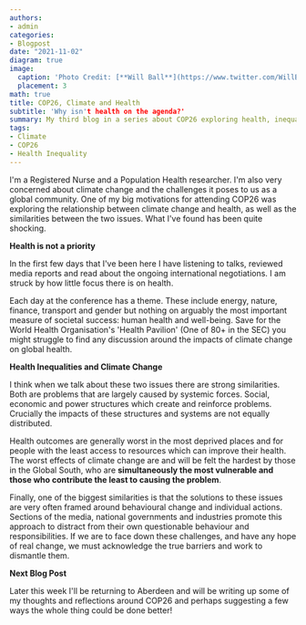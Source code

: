 ```yaml
---
authors:
- admin
categories:
- Blogpost
date: "2021-11-02"
diagram: true
image:
  caption: 'Photo Credit: [**Will Ball**](https://www.twitter.com/WillBall12)'
  placement: 3
math: true
title: COP26, Climate and Health
subtitle: 'Why isn't health on the agenda?'
summary: My third blog in a series about COP26 exploring health, inequalities and climate change
tags:
- Climate
- COP26
- Health Inequality
---
```


I'm a Registered Nurse and a Population Health researcher. I'm also very concerned about climate change and the challenges it poses to us as a global community. One of my big motivations for attending COP26 was exploring the relationship between climate change and health, as well as the similarities between the two issues. What I've found has been quite shocking.

**Health is not a priority**

In the first few days that I've been here I have listening to talks, reviewed media reports and read about the ongoing international negotiations. I am struck by how little focus there is on health.

Each day at the conference has a theme. These include energy, nature, finance, transport and gender but nothing on arguably the most important measure of societal success: human health and well-being. Save for the World Health Organisation's 'Health Pavilion' (One of 80+ in the SEC) you might struggle to find any discussion around the impacts of climate change on global health.

**Health Inequalities and Climate Change**

I think when we talk about these two issues there are strong similarities. Both are problems that are largely caused by systemic forces. Social, economic and power structures which create and reinforce problems. Crucially the impacts of these structures and systems are not equally distributed.

Health outcomes are generally worst in the most deprived places and for people with the least access to resources which can improve their health. The worst effects of climate change are and will be felt the hardest by those in the Global South, who are **simultaneously the most vulnerable and those who contribute the least to causing the problem**.

Finally, one of the biggest similarities is that the solutions to these issues are very often framed around behavioural change and individual actions. Sections of the media, national governments and industries promote this approach to distract from their own questionable behaviour and responsibilities. If we are to face down these challenges, and have any hope of real change, we must acknowledge the true barriers and work to dismantle them.

**Next Blog Post**

Later this week I'll be returning to Aberdeen and will be writing up some of my thoughts and reflections around COP26 and perhaps suggesting a few ways the whole thing could be done better!
